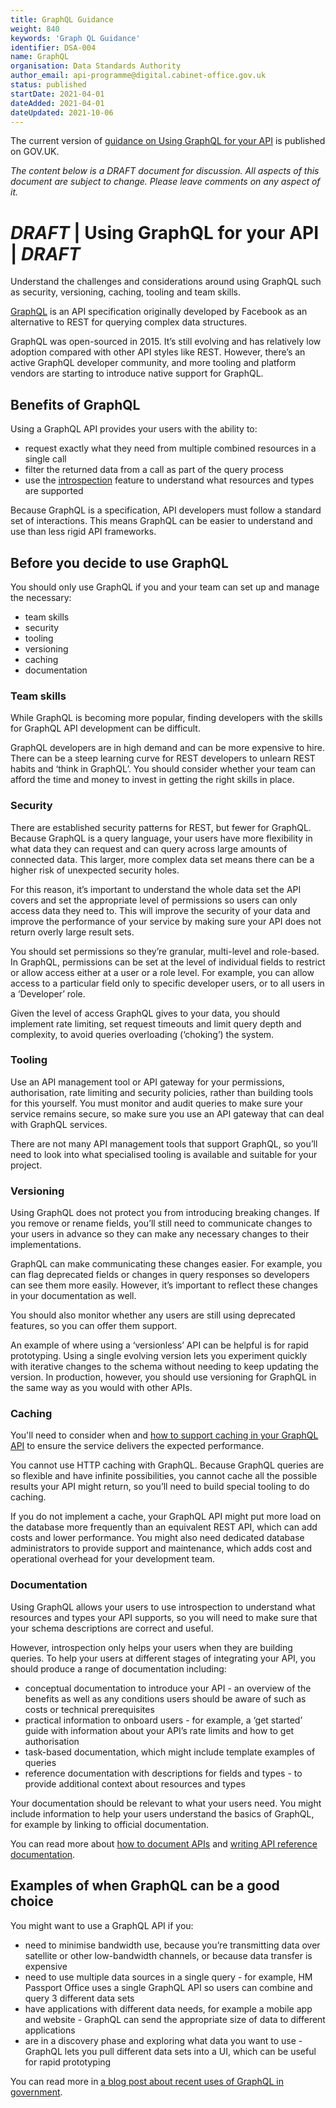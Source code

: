 ```yaml
---
title: GraphQL Guidance
weight: 840
keywords: 'Graph QL Guidance'
identifier: DSA-004
name: GraphQL
organisation: Data Standards Authority
author_email: api-programme@digital.cabinet-office.gov.uk
status: published
startDate: 2021-04-01
dateAdded: 2021-04-01
dateUpdated: 2021-10-06
---
```

The current version of [guidance on Using GraphQL for your API](https://www.gov.uk/guidance/using-graphql-for-your-api) is published on GOV.UK.

_The content below is a DRAFT document for discussion. All aspects of this document are subject to change. Please leave comments on any aspect of it._

# *DRAFT* | Using GraphQL for your API | *DRAFT*

Understand the challenges and considerations around using GraphQL such as security, versioning, caching, tooling and team skills.

[GraphQL](https://graphql.org) is an API specification originally developed by Facebook as an alternative to REST for querying complex data structures.

GraphQL was open-sourced in 2015.  It’s still evolving and has relatively low adoption compared with other API styles like REST. However, there’s an active GraphQL developer community, and more tooling and platform vendors are starting to introduce native support for GraphQL.

## Benefits of GraphQL
Using a GraphQL API provides your users with the ability to:

- request exactly what they need from multiple combined resources in a single call
- filter the returned data from a call as part of the query process
- use the [introspection](https://graphql.org/learn/introspection/) feature to understand what resources and types are supported

Because GraphQL is a specification, API developers must follow a standard set of interactions. This means GraphQL can be easier to understand and use than less rigid API frameworks.

## Before you decide to use GraphQL
You should only use GraphQL if you and your team can set up and manage the necessary:

- team skills
- security
- tooling
- versioning
- caching
- documentation

### Team skills
While GraphQL is becoming more popular, finding developers with the skills for GraphQL API development can be difficult.

GraphQL developers are in high demand and can be more expensive to hire. There can be a steep learning curve for REST developers to unlearn REST habits and ‘think in GraphQL’. You should consider whether your team can afford the time and money to invest in getting the right skills in place.

### Security
There are established security patterns for REST, but fewer for GraphQL. Because GraphQL is a query language, your users have more flexibility in what data they can request and can query across large amounts of connected data. This larger, more complex data set means there can be a higher risk of unexpected security holes.

For this reason, it’s important to understand the whole data set the API covers and set the appropriate level of permissions so users can only access data they need to. This will improve the security of your data and improve the performance of your service by making sure your API does not return overly large result sets.

You should set permissions so they’re granular, multi-level and role-based. In GraphQL, permissions can be set at the level of individual fields to restrict or allow access either at a user or a role level. For example, you can allow access to a particular field only to specific developer users, or to all users in a ‘Developer’ role.

Given the level of access GraphQL gives to your data, you should implement rate limiting, set request timeouts and limit query depth and complexity, to avoid queries overloading (‘choking’) the system.

### Tooling
Use an API management tool or API gateway for your permissions, authorisation, rate limiting and security policies, rather than building tools for this yourself. You must monitor and audit queries to make sure your service remains secure, so make sure you use an API gateway that can deal with GraphQL services.

There are not many API management tools that support GraphQL, so you’ll need to look into what specialised tooling is available and suitable for your project.

### Versioning
Using GraphQL does not protect you from introducing breaking changes. If you remove or rename fields, you’ll still need to communicate changes to your users in advance so they can make any necessary changes to their implementations.

GraphQL can make communicating these changes easier. For example, you can flag deprecated fields or changes in query responses so developers can see them more easily. However, it’s important to reflect these changes in your documentation as well.

You should also monitor whether any users are still using deprecated features, so you can offer them support.

An example of where using a ‘versionless’ API can be helpful is for rapid prototyping. Using a single evolving version lets you experiment quickly with iterative changes to the schema without needing to keep updating the version. In production, however, you should use versioning for GraphQL in the same way as you would with other APIs.

### Caching
You'll need to consider when and [how to support caching in your GraphQL API](https://graphql.org/learn/caching/) to ensure the service delivers the expected performance.

You cannot use HTTP caching with GraphQL. Because GraphQL queries are so flexible and have infinite possibilities, you cannot cache all the possible results your API might return, so you’ll need to build special tooling to do caching.

If you do not implement a cache, your GraphQL API might put more load on the database more frequently than an equivalent REST API, which can add costs and lower performance. You might also need dedicated database administrators to provide support and maintenance, which adds cost and operational overhead for your development team.

### Documentation
Using GraphQL allows your users to use introspection to understand what resources and types your API supports, so you will need to make sure that your schema descriptions are correct and useful.

However, introspection only helps your users when they are building queries. To help your users at different stages of integrating your API, you should produce a range of documentation including:

- conceptual documentation to introduce your API - an overview of the benefits as well as any conditions users should be aware of such as costs or technical prerequisites
- practical information to onboard users - for example, a ‘get started’ guide with information about your API’s rate limits and how to get authorisation
- task-based documentation, which might include template examples of queries
- reference documentation with descriptions for fields and types - to provide additional context about resources and types

Your documentation should be relevant to what your users need. You might include information to help your users understand the basics of GraphQL, for example by linking to official documentation.

You can read more about [how to document APIs](https://www.gov.uk/guidance/how-to-document-apis) and [writing API reference documentation](https://www.gov.uk/guidance/writing-api-reference-documentation).

## Examples of when GraphQL can be a good choice
You might want to use a GraphQL API if you:

- need to minimise bandwidth use, because you’re transmitting data over satellite or other low-bandwidth channels, or because data transfer is expensive
- need to use multiple data sources in a single query - for example, HM Passport Office uses a single GraphQL API so users can combine and query 3 different data sets
- have applications with different data needs, for example a mobile app and website - GraphQL can send the appropriate size of data to different applications
- are in a discovery phase and exploring what data you want to use - GraphQL lets you pull different data sets into a UI, which can be useful for rapid prototyping

You can read more in [a blog post about recent uses of GraphQL in government](https://technology.blog.gov.uk/2020/08/28/what-we-learned-from-a-recent-graphql-workshop/).
